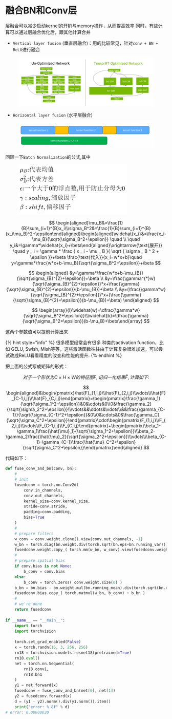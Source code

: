 # 融合BN和Conv层

层融合可以减少启动kernel的开销与memory操作，从而提高效率 同时，有些计算可以通过层融合优化后，跟其他计算合并

* `Vertical layer fusion` (垂直层融合)：用的比较常见，针对`conv + BN + ReLU`进行融合

<figure><img src="../../.gitbook/assets/图片 (52).png" alt=""><figcaption></figcaption></figure>

* `Horizontal layer fusion` (水平层融合)

<figure><img src="../../.gitbook/assets/图片 (53).png" alt=""><figcaption></figcaption></figure>

回顾一下`Batch Normalization`的公式,其中

<figure><img src="../../.gitbook/assets/图片 (54).png" alt="" width="339"><figcaption></figcaption></figure>

$$
\begin{aligned}\mu_B&=\frac{1}{B}\sum_{i=1}^{B}x_i\\\sigma_B^2&=\frac{1}{B}\sum_{i=1}^{B}(x_i\mu_B)^2+\epsilon\end{aligned}\begin{aligned}\widehat{x_i}&=\frac{x_i-\mu_B}{\sqrt{\sigma_B^2+\epsilon}}     \quad  \\     \quad y_i&=\gamma*\widehat{x_i}+\beta\end{aligned}\xrightarrow{\text{展开}} \quad y _ i = \gamma * \frac { x _ i - \mu _ B }{ \sqrt { \sigma _ B ^ 2 + \epsilon }}+\beta \frac{\text{代入}}{x_i=w*x+b}\quad y=\gamma*\frac{w*x+b-\mu_B}{\sqrt{\sigma_B^2+\epsilon}}+\beta
$$

$$
\begin{aligned}
&y=\gamma*\frac{w*x+b-\mu_{B}}{\sqrt{\sigma_{B}^{2}+\epsilon}}+\beta  \\
&y=\frac{\gamma^{*}w}{\sqrt{\sigma_{B}^{2}+\epsilon}}*x+\frac{\gamma}{\sqrt{\sigma_{B}^{2}+\epsilon}}(b-\mu_{B})+\beta  \\
&y=(\frac{\gamma*w}{\sqrt{\sigma_{B}^{2}+\epsilon}})*x+(\frac{\gamma}{\sqrt{\sigma_{B}^{2}+\epsilon}}(b-\mu_{B})+\beta)
\end{aligned}
$$

$$
\begin{array}{l}\widehat{w}=\dfrac{\gamma*w}{\sqrt{\sigma_B^2+\epsilon}}\\\widehat{b}=\dfrac{\gamma}{\sqrt{\sigma_B^2+\epsilon}}(b-\mu_B)+\beta\end{array}
$$

这两个参数值可以提前计算出来.

{% hint style="info" %}
很多模型经常会有很多 种类的activation function，比如 GELU, Swish, Mish等等，这些激活函数往往由于计算复杂很难加速，可以尝试改成ReLU看看精度的改变和性能的提升.
{% endhint %}

把上面的公式写成矩阵的形式：

$$
对于一个形状为C\times H\times W的特征图F,记归一化结果\hat{F},计算如下:
$$

$$
\begin{aligned}&\begin{pmatrix}\hat{F}_{1,i,j}\\\hat{F}_{2,i,j}\\\vdots\\\hat{F}_{C-1,i,j}\\\hat{F}_{C,i,j}\end{pmatrix}=\begin{pmatrix}\frac{\gamma_1}{\sqrt{\sigma_1^2+\epsilon}}&0&\cdots&0\\0&\frac{\gamma_2}{\sqrt{\sigma_2^2+\epsilon}}\\\vdots&&\ddots&\vdots\\&&\frac{\gamma_{C-1}}{\sqrt{\sigma_{C-1}^2+\epsilon}}&0\\0&\cdots&0&\frac{\gamma_C}{\sqrt{\sigma_C^2+\epsilon}}\end{pmatrix}\cdot\begin{pmatrix}F_{1,i,j}\\F_{2,i,j}\\\vdots\\F_{C-1,i,j}\\F_{C,i,j}\end{pmatrix}+\begin{pmatrix}\beta_1-\gamma_1\frac{\hat{\mu}_1}{\sqrt{\sigma_1^2+\epsilon}}\\\beta_2-\gamma_2\frac{\hat{\mu}_2}{\sqrt{\sigma_2^2+\epsilon}}\\\vdots\\\beta_{C-1}-\gamma_{C-1}\frac{\hat{\mu}_C^2+\epsilon}{\sqrt{\sigma_C^2+\epsilon}}\end{pmatrix}\end{aligned}
$$

代码如下：

```python
def fuse_conv_and_bn(conv, bn):
	#
	# init
	fusedconv = torch.nn.Conv2d(
		conv.in_channels,
		conv.out_channels,
		kernel_size=conv.kernel_size,
		stride=conv.stride,
		padding=conv.padding,
		bias=True
	)
	#
	# prepare filters
	w_conv = conv.weight.clone().view(conv.out_channels, -1)
	w_bn = torch.diag(bn.weight.div(torch.sqrt(bn.eps+bn.running_var)))
	fusedconv.weight.copy_( torch.mm(w_bn, w_conv).view(fusedconv.weight.size()) )
	#
	# prepare spatial bias
	if conv.bias is not None:
		b_conv = conv.bias
	else:
		b_conv = torch.zeros( conv.weight.size(0) )
	b_bn = bn.bias - bn.weight.mul(bn.running_mean).div(torch.sqrt(bn.running_var + bn.eps))
	fusedconv.bias.copy_( torch.matmul(w_bn, b_conv) + b_bn )
	#
	# we're done
	return fusedconv

if __name__ == "__main__":
    import torch
    import torchvision

    torch.set_grad_enabled(False)
    x = torch.randn(16, 3, 256, 256)
    rn18 = torchvision.models.resnet18(pretrained=True)
    rn18.eval()
    net = torch.nn.Sequential(
        rn18.conv1,
        rn18.bn1
    )
    y1 = net.forward(x)
    fusedconv = fuse_conv_and_bn(net[0], net[1])
    y2 = fusedconv.forward(x)
    d = (y1 - y2).norm().div(y1.norm()).item()
    print("error: %.8f" % d)
# error: 0.00000030
```
